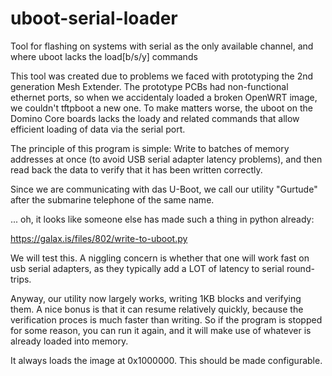 # uboot-serial-loader
Tool for flashing on systems with serial as the only available channel, and where uboot lacks the load[b/s/y] commands

This tool was created due to problems we faced with prototyping the 2nd generation Mesh Extender.  The prototype PCBs
had non-functional ethernet ports, so when we accidentaly loaded a broken OpenWRT image, we couldn't tftpboot a new one.
To make matters worse, the uboot on the Domino Core boards lacks the loady and related commands that allow efficient
loading of data via the serial port.

The principle of this program is simple: Write to batches of memory addresses at once (to avoid USB serial adapter
latency problems), and then read back the data to verify that it has been written correctly.

Since we are communicating with das U-Boot, we call our utility "Gurtude" after the submarine telephone of the same name.

... oh, it looks like someone else has made such a thing in python already:

https://galax.is/files/802/write-to-uboot.py

We will test this.  A niggling concern is whether that one will work fast on usb serial adapters, as they typically
add a LOT of latency to serial round-trips.  

Anyway, our utility now largely works, writing 1KB blocks and verifying them.  A nice bonus is that it can resume
relatively quickly, because the verification proces is much faster than writing.  So if the program is stopped for
some reason, you can run it again, and it will make use of whatever is already loaded into memory.  

It always loads the image at 0x1000000. This should be made configurable.

